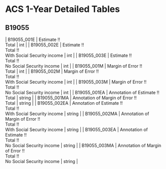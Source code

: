 # ACS 1-Year Detailed Tables

## B19055

| B19055_001E | Estimate !!<br>Total | int |
| B19055_002E | Estimate !!<br>Total !!<br>With Social Security income | int |
| B19055_003E | Estimate !!<br>Total !!<br>No Social Security income | int |
| B19055_001M | Margin of Error !!<br>Total | int |
| B19055_002M | Margin of Error !!<br>Total !!<br>With Social Security income | int |
| B19055_003M | Margin of Error !!<br>Total !!<br>No Social Security income | int |
| B19055_001EA | Annotation of Estimate !!<br>Total | string |
| B19055_001MA | Annotation of Margin of Error !!<br>Total | string |
| B19055_002EA | Annotation of Estimate !!<br>Total !!<br>With Social Security income | string |
| B19055_002MA | Annotation of Margin of Error !!<br>Total !!<br>With Social Security income | string |
| B19055_003EA | Annotation of Estimate !!<br>Total !!<br>No Social Security income | string |
| B19055_003MA | Annotation of Margin of Error !!<br>Total !!<br>No Social Security income | string |

